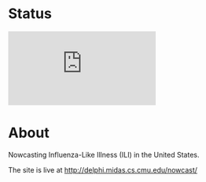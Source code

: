 # Status
[![Deploy Status](http://delphi.midas.cs.cmu.edu/~automation/public/github_deploy_repo/badge.php?repo=cmu-delphi/www-nowcast)](#)

# About
Nowcasting Influenza-Like Illness (ILI) in the United States.

The site is live at http://delphi.midas.cs.cmu.edu/nowcast/
